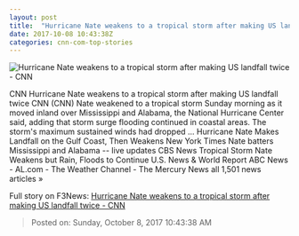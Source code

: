 ```yaml
---
layout: post
title:  "Hurricane Nate weakens to a tropical storm after making US landfall twice - CNN"
date: 2017-10-08 10:43:38Z
categories: cnn-com-top-stories
---
```


![Hurricane Nate weakens to a tropical storm after making US landfall twice - CNN](http://i2.cdn.cnn.com/cnnnext/dam/assets/171007231854-bt103-hurricane-nate-1007-super-tease.jpg)

CNN Hurricane Nate weakens to a tropical storm after making US landfall twice CNN (CNN) Nate weakened to a tropical storm Sunday morning as it moved inland over Mississippi and Alabama, the National Hurricane Center said, adding that storm surge flooding continued in coastal areas. The storm's maximum sustained winds had dropped ... Hurricane Nate Makes Landfall on the Gulf Coast, Then Weakens New York Times Nate batters Mississippi and Alabama -- live updates CBS News Tropical Storm Nate Weakens but Rain, Floods to Continue U.S. News & World Report ABC News - AL.com - The Weather Channel - The Mercury News all 1,501 news articles »


Full story on F3News: [Hurricane Nate weakens to a tropical storm after making US landfall twice - CNN](http://www.f3nws.com/n/4KDpTJ)

> Posted on: Sunday, October 8, 2017 10:43:38 AM
